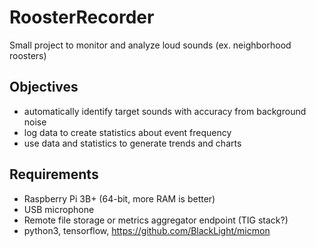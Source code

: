 # RoosterRecorder
Small project to monitor and analyze loud sounds (ex. neighborhood roosters)

## Objectives
 - automatically identify target sounds with accuracy from background noise
 - log data to create statistics about event frequency 
 - use data and statistics to generate trends and charts

## Requirements
 - Raspberry Pi 3B+ (64-bit, more RAM is better)
 - USB microphone
 - Remote file storage or metrics aggregator endpoint (TIG stack?)
 - python3, tensorflow, https://github.com/BlackLight/micmon
